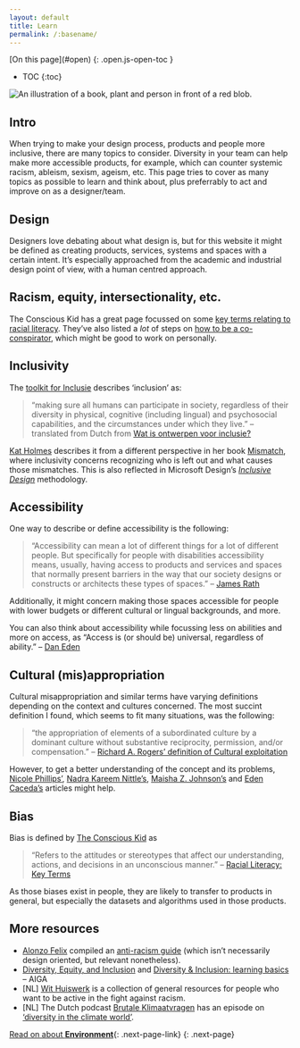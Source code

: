 ```yaml
---
layout: default
title: Learn
permalink: /:basename/
---
```


<nav class="toc js-toc">
[On this page](#open)
{: .open.js-open-toc }

* TOC
{:toc}
</nav>

<main class="page" id="site-content">

<img src="/static/img/personal.svg" alt="An illustration of a book, plant and person in front of a red blob.">

## Intro
When trying to make your design process, products and people more inclusive, there are many topics to consider. Diversity in your team can help make more accessible products, for example, which can counter systemic racism, ableism, sexism, ageism, etc. This page tries to cover as many topics as possible to learn and think about, plus preferrably to act and improve on as a designer/team.

## Design
Designers love debating about what design is, but for this website it might be defined as creating products, services, systems and spaces with a certain intent. It’s especially approached from the academic and industrial design point of view, with a human centred approach.

## Racism, equity, intersection&shy;ality, etc.
The Conscious Kid has a great page focussed on some [key terms relating to racial literacy](https://www.theconsciouskid.org/racial-literacy-key-terms). They’ve also listed a *lot* of steps on [how to be a co-conspirator](https://www.theconsciouskid.org/how-to-be-a-coconspirator), which might be good to work on personally.

## Inclusivity
The [toolkit for Inclusie](https://inclusie.gebruikercentraal.nl/) describes ‘inclusion’ as:
> “making sure all humans can participate in society, regardless of their diversity in physical, cognitive (including lingual) and psychosocial capabilities, and the circumstances under which they live.” – translated from Dutch from [Wat is ontwerpen voor inclusie?](https://inclusie.gebruikercentraal.nl/over-de-toolkit-inclusie/wat-is-ontwerpen-voor-inclusie/)

[Kat Holmes](https://katholmesdesign.com/) describes it from a different perspective in her book [Mismatch](https://mismatch.design/), where inclusivity concerns recognizing who is left out and what causes those mismatches. This is also reflected in Microsoft Design’s [_Inclusive Design_](https://www.microsoft.com/design/inclusive/) methodology.

## Accessibility
One way to describe or define accessibility is the following:
> “Accessibility can mean a lot of different things for a lot of different people. But specifically for people with disabilities accessibility means, usually, having access to products and services and spaces that normally present barriers in the way that our society designs or constructs or architects these types of spaces.” – [James Rath](https://www.youtube.com/watch?v=p6ys7QbXQo8?t=114)

Additionally, it might concern making those spaces accessible for people with lower budgets or different cultural or lingual backgrounds, and more.

You can also think about accessibility while focussing less on abilities and more on access, as “Access is (or should be) universal, regardless of ability.” – [Dan Eden](https://daneden.me/blog/2020/access-ability)

## Cultural (mis)appro&shy;priation
Cultural misappropriation and similar terms have varying definitions depending on the context and cultures concerned. The most succint definition I found, which seems to fit many situations, was the following:
> “the appropriation of elements of a subordinated culture by a dominant culture without substantive reciprocity, permission, and/or compensation.” – [Richard A. Rogers’ definition of Cultural exploitation](https://onlinelibrary.wiley.com/doi/full/10.1111/j.1468-2885.2006.00277.x)

However, to get a better understanding of the concept and its problems, [Nicole Phillips’](https://www.theodysseyonline.com/satire-as-survival), [Nadra Kareem Nittle’s](https://www.thoughtco.com/cultural-appropriation-and-why-iits-wrong-2834561), [Maisha Z. Johnson’s](https://everydayfeminism.com/2015/06/cultural-appropriation-wrong/) and [Eden Caceda’s](https://www.smh.com.au/opinion/our-cultures-are-not-your-costumes-20141114-11myp4.html) articles might help.

## Bias
Bias is defined by [The Conscious Kid](https://www.theconsciouskid.org/) as
> “Refers to the attitudes or stereotypes that affect our understanding, actions, and decisions in an unconscious manner.” – [Racial Literacy: Key Terms](https://www.theconsciouskid.org/racial-literacy-key-terms)

As those biases exist in people, they are likely to transfer to products in general, but especially the datasets and algorithms used in those products.

## More resources
- [Alonzo Felix](https://twitter.com/alonzofelix) compiled an [anti-racism guide](https://www.notion.so/Anti-racism-Guide-31ae62793b684ea1bdddefe8cfa84c19) (which isn’t necessarily design oriented, but relevant nonetheless).
- [Diversity, Equity, and Inclusion](https://www.aiga.org/diversity-equity-inclusion) and [Diversity & Inclusion: learning basics](https://www.aiga.org/aiga/content/tools-and-resources/diversity-and-inclusion/diversity-inclusion-learning-basics/) – AIGA
- [NL] [Wit Huiswerk](https://www.withuiswerk.nl/) is a collection of general resources for people who want to be active in the fight against racism.
- [NL] The Dutch podcast [Brutale Klimaatvragen](https://open.spotify.com/show/1FpEa2Dra62DY0TQYAKAGI?si=FadaH1JlSzKMsq_ZCnmq1Q) has an episode on [‘diversity in the climate world’](https://open.spotify.com/episode/3XFQtaj9XcddqxHKQY67yQ?si=dKFcUlCQQOKGlsfioriFAg).

[Read on about **Environment**](/environment/){: .next-page-link}
{: .next-page}

</main>
